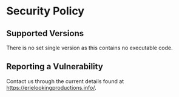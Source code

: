 # Security Policy

## Supported Versions

There is no set single version as this contains no executable code.

## Reporting a Vulnerability

Contact us through the current details found at <https://erielookingproductions.info/>.

